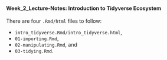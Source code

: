 #### Week_2_Lecture-Notes: Introduction to Tidyverse Ecosystem

There are four `.Rmd/html` files to follow:
 - `intro_tidyverse.Rmd/intro_tidyverse.html`,
 - `01-importing.Rmd`,
 - `02-manipulating.Rmd`, and
 - `03-tidying.Rmd`.
